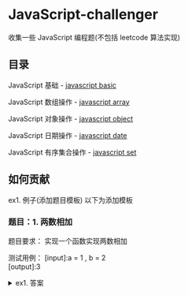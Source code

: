# JavaScript-challenger 

收集一些 JavaScript 编程题(不包括 leetcode 算法实现)

## 目录

JavaScript 基础 - [javascript basic](./questions/basic/README.md)

JavaScript 数组操作 - [javascript array](./questions/array/README.md)

JavaScript 对象操作 - [javascript object](./questions/object/README.md)

JavaScript 日期操作 - [javascript date](./questions/date/README.md)

JavaScript 有序集合操作 - [javascript set](./questions/set/README.md)

## 如何贡献

ex1. 例子(添加题目模板) 以下为添加模板

<!-- 模板如下 -->

### 题目：1. 两数相加

题目要求：
实现一个函数实现两数相加

测试用例：
[input]:a = 1 , b = 2  
[output]:3

<details>
<summary>ex1. 答案</summary>

```js
function add(a,b){
  return a+b
}
```
</details>

<!-- 模板结束 -->
